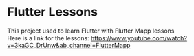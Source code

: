 # Flutter Lessons
This project used to learn Flutter with Flutter Mapp lessons <br/>
Here is a link for the lessons: https://www.youtube.com/watch?v=3kaGC_DrUnw&ab_channel=FlutterMapp

